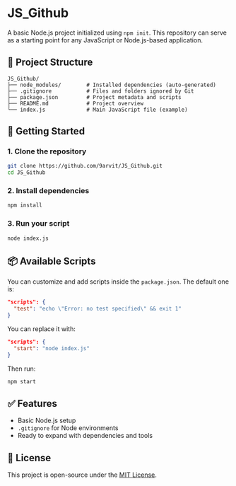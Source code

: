 # JS_Github

A basic Node.js project initialized using `npm init`. This repository can serve as a starting point for any JavaScript or Node.js-based application.

## 📁 Project Structure

```
JS_Github/
├── node_modules/        # Installed dependencies (auto-generated)
├── .gitignore           # Files and folders ignored by Git
├── package.json         # Project metadata and scripts
├── README.md            # Project overview
└── index.js             # Main JavaScript file (example)
```

## 🚀 Getting Started

### 1. Clone the repository

```bash
git clone https://github.com/9arvit/JS_Github.git
cd JS_Github
```

### 2. Install dependencies

```bash
npm install
```

### 3. Run your script

```bash
node index.js
```

## 📦 Available Scripts

You can customize and add scripts inside the `package.json`. The default one is:

```json
"scripts": {
  "test": "echo \"Error: no test specified\" && exit 1"
}
```

You can replace it with:

```json
"scripts": {
  "start": "node index.js"
}
```

Then run:

```bash
npm start
```

## ✅ Features

- Basic Node.js setup
- `.gitignore` for Node environments
- Ready to expand with dependencies and tools

## 📄 License

This project is open-source under the [MIT License](LICENSE).

